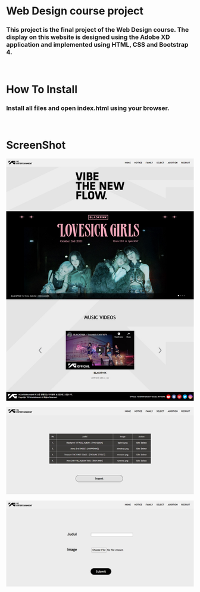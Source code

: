# Web Design course project
### This project is the final project of the Web Design course. The display on this website is designed using the Adobe XD application and implemented using HTML, CSS and Bootstrap 4.

<br>

# How To Install
### Install all files and open **index.html** using your browser.

<br>

# ScreenShot
![Beranda](ss/Beranda.jpeg)
<br>

![View](ss/View.jpeg)
<br>

![Insert](ss/Insert.jpeg)